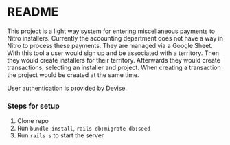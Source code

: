 # README

This project is a light way system for entering miscellaneous payments to Nitro installers. Currently the accounting department does not have a way in Nitro to process these payments. They are managed via a Google Sheet. With this tool a user would sign up and be associated with a territory. Then they would create installers for their territory. Afterwards they would create transactions, selecting an installer and project. When creating a transaction the project would be created at the same time.

User authentication is provided by Devise.

### Steps for setup

1. Clone repo
2. Run `bundle install`, `rails db:migrate db:seed`
3. Run `rails s` to start the server
